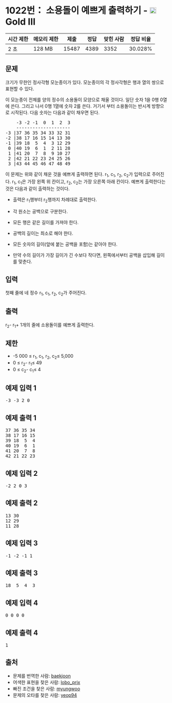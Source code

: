 # 1022번： 소용돌이 예쁘게 출력하기 - <img src="https://static.solved.ac/tier_small/13.svg" style="height:20px" />Gold III


| 시간 제한 | 메모리 제한 | 제출 | 정답 | 맞힌 사람 | 정답 비율 |
| --- | --- | --- | --- | --- | --- |
| 2 초 | 128 MB | 15487 | 4389 | 3352 | 30.028% |


## 문제


크기가 무한인 정사각형 모눈종이가 있다. 모눈종이의 각 정사각형은 행과 열의 쌍으로 표현할 수 있다.

이 모눈종이 전체를 양의 정수의 소용돌이 모양으로 채울 것이다. 일단 숫자 1을 0행 0열에 쓴다. 그리고 나서 0행 1열에 숫자 2를 쓴다. 거기서 부터 소용돌이는 반시계 방향으로 시작된다. 다음 숫자는 다음과 같이 채우면 된다.

<pre>    -3 -2 -1  0  1  2  3
    --------------------
-3 |37 36 35 34 33 32 31
-2 |38 17 16 15 14 13 30
-1 |39 18  5  4  3 12 29
 0 |40 19  6  1  2 11 28
 1 |41 20  7  8  9 10 27
 2 |42 21 22 23 24 25 26
 3 |43 44 45 46 47 48 49</pre>
이 문제는 위와 같이 채운 것을 예쁘게 출력하면 된다. r<sub>1</sub>, c<sub>1</sub>, r<sub>2</sub>, c<sub>2</sub>가 입력으로 주어진다. r<sub>1</sub>, c<sub>1</sub>은 가장 왼쪽 위 칸이고, r<sub>2</sub>, c<sub>2</sub>는 가장 오른쪽 아래 칸이다.
예쁘게 출력한다는 것은 다음과 같이 출력하는 것이다.

- 출력은 r<sub>1</sub>행부터 r<sub>2</sub>행까지 차례대로 출력한다.
- 각 원소는 공백으로 구분한다.

- 모든 행은 같은 길이를 가져야 한다.

- 공백의 길이는 최소로 해야 한다.

- 모든 숫자의 길이(앞에 붙는 공백을 포함)는 같아야 한다.

- 만약 수의 길이가 가장 길이가 긴 수보다 작다면, 왼쪽에서부터 공백을 삽입해 길이를 맞춘다.





## 입력


첫째 줄에 네 정수 r<sub>1</sub>, c<sub>1</sub>, r<sub>2</sub>, c<sub>2</sub>가 주어진다.



## 출력


r<sub>2</sub>- r<sub>1</sub>+ 1개의 줄에 소용돌이를 예쁘게 출력한다.



## 제한


- -5 000 ≤ r<sub>1</sub>, c<sub>1</sub>, r<sub>2</sub>, c<sub>2</sub>≤ 5,000
- 0 ≤ r<sub>2</sub>- r<sub>1</sub>≤ 49
- 0 ≤ c<sub>2</sub>- c<sub>1</sub>≤ 4




## 예제 입력 1


<pre>-3 -3 2 0
</pre>


## 예제 출력 1


<pre>37 36 35 34
38 17 16 15
39 18  5  4
40 19  6  1
41 20  7  8
42 21 22 23
</pre>




## 예제 입력 2


<pre>-2 2 0 3
</pre>


## 예제 출력 2


<pre>13 30
12 29
11 28
</pre>




## 예제 입력 3


<pre>-1 -2 -1 1
</pre>


## 예제 출력 3


<pre>18  5  4  3
</pre>




## 예제 입력 4


<pre>0 0 0 0
</pre>


## 예제 출력 4


<pre>1
</pre>






## 출처


- 문제를 번역한 사람: [baekjoon](/user/baekjoon)
- 어색한 표현을 찾은 사람: [lobo_prix](/user/lobo_prix)
- 빠진 조건을 찾은 사람: [myungwoo](/user/myungwoo)
- 문제의 오타를 찾은 사람: [yeop94](/user/yeop94)




